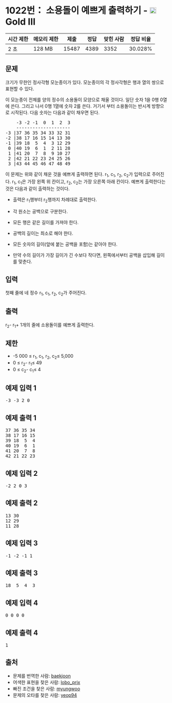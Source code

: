 # 1022번： 소용돌이 예쁘게 출력하기 - <img src="https://static.solved.ac/tier_small/13.svg" style="height:20px" />Gold III


| 시간 제한 | 메모리 제한 | 제출 | 정답 | 맞힌 사람 | 정답 비율 |
| --- | --- | --- | --- | --- | --- |
| 2 초 | 128 MB | 15487 | 4389 | 3352 | 30.028% |


## 문제


크기가 무한인 정사각형 모눈종이가 있다. 모눈종이의 각 정사각형은 행과 열의 쌍으로 표현할 수 있다.

이 모눈종이 전체를 양의 정수의 소용돌이 모양으로 채울 것이다. 일단 숫자 1을 0행 0열에 쓴다. 그리고 나서 0행 1열에 숫자 2를 쓴다. 거기서 부터 소용돌이는 반시계 방향으로 시작된다. 다음 숫자는 다음과 같이 채우면 된다.

<pre>    -3 -2 -1  0  1  2  3
    --------------------
-3 |37 36 35 34 33 32 31
-2 |38 17 16 15 14 13 30
-1 |39 18  5  4  3 12 29
 0 |40 19  6  1  2 11 28
 1 |41 20  7  8  9 10 27
 2 |42 21 22 23 24 25 26
 3 |43 44 45 46 47 48 49</pre>
이 문제는 위와 같이 채운 것을 예쁘게 출력하면 된다. r<sub>1</sub>, c<sub>1</sub>, r<sub>2</sub>, c<sub>2</sub>가 입력으로 주어진다. r<sub>1</sub>, c<sub>1</sub>은 가장 왼쪽 위 칸이고, r<sub>2</sub>, c<sub>2</sub>는 가장 오른쪽 아래 칸이다.
예쁘게 출력한다는 것은 다음과 같이 출력하는 것이다.

- 출력은 r<sub>1</sub>행부터 r<sub>2</sub>행까지 차례대로 출력한다.
- 각 원소는 공백으로 구분한다.

- 모든 행은 같은 길이를 가져야 한다.

- 공백의 길이는 최소로 해야 한다.

- 모든 숫자의 길이(앞에 붙는 공백을 포함)는 같아야 한다.

- 만약 수의 길이가 가장 길이가 긴 수보다 작다면, 왼쪽에서부터 공백을 삽입해 길이를 맞춘다.





## 입력


첫째 줄에 네 정수 r<sub>1</sub>, c<sub>1</sub>, r<sub>2</sub>, c<sub>2</sub>가 주어진다.



## 출력


r<sub>2</sub>- r<sub>1</sub>+ 1개의 줄에 소용돌이를 예쁘게 출력한다.



## 제한


- -5 000 ≤ r<sub>1</sub>, c<sub>1</sub>, r<sub>2</sub>, c<sub>2</sub>≤ 5,000
- 0 ≤ r<sub>2</sub>- r<sub>1</sub>≤ 49
- 0 ≤ c<sub>2</sub>- c<sub>1</sub>≤ 4




## 예제 입력 1


<pre>-3 -3 2 0
</pre>


## 예제 출력 1


<pre>37 36 35 34
38 17 16 15
39 18  5  4
40 19  6  1
41 20  7  8
42 21 22 23
</pre>




## 예제 입력 2


<pre>-2 2 0 3
</pre>


## 예제 출력 2


<pre>13 30
12 29
11 28
</pre>




## 예제 입력 3


<pre>-1 -2 -1 1
</pre>


## 예제 출력 3


<pre>18  5  4  3
</pre>




## 예제 입력 4


<pre>0 0 0 0
</pre>


## 예제 출력 4


<pre>1
</pre>






## 출처


- 문제를 번역한 사람: [baekjoon](/user/baekjoon)
- 어색한 표현을 찾은 사람: [lobo_prix](/user/lobo_prix)
- 빠진 조건을 찾은 사람: [myungwoo](/user/myungwoo)
- 문제의 오타를 찾은 사람: [yeop94](/user/yeop94)




